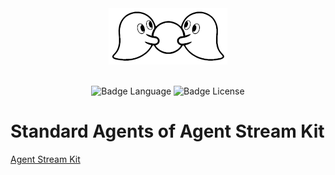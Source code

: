 <div align="center">

<img alt="Agent Stream Kit" width="190" height="90" src="https://github.com/stn/agent-stream-kit/blob/main/docs/img/ask_title.png?raw=true">

<br>
<br>

![Badge Language] 
![Badge License]

</div>

# Standard Agents of Agent Stream Kit

[Agent Stream Kit](https://github.com/stn/agent-stream-kit)


<!----------------------------------{ Badges }--------------------------------->

[Badge Language]: https://img.shields.io/github/languages/top/stn/agent-stream-kit
[Badge License]: https://img.shields.io/badge/license-Apache--2.0_OR_MIT-blue
